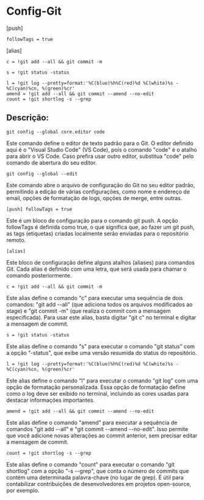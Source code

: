 # Config-Git

[push]

	followTags = true
  
[alias]

	c = !git add --all && git commit -m
  
	s = !git status -status
  
	l = !git log --pretty=format:'%C(blue)%h%C(red)%d %C(white)%s - %C(cyan)%cn, %(green)%cr'
	amend = !git add --all && git commit --amend --no-edit
	count = !git shortlog -s --grep



## Descrição:

`git config --global core.editor code`

Este comando define o editor de texto padrão para o Git. O editor definido aqui é o "Visual Studio Code" (VS Code), pois o comando "code" é o atalho para abrir o VS Code. Caso prefira usar outro editor, substitua "code" pelo comando de abertura do seu editor.

`git config --global --edit`

 Este comando abre o arquivo de configuração do Git no seu editor padrão, permitindo a edição de várias configurações, como nome e endereço de email, opções de formatação de logs, opções de merge, entre outras.

`[push] followTags = true`

 Este é um bloco de configuração para o comando git push. A opção followTags é definida como true, o que significa que, ao fazer um git push, as tags (etiquetas) criadas localmente serão enviadas para o repositório remoto.

`[alias]`

Este bloco de configuração define alguns atalhos (aliases) para comandos Git. Cada alias é definido com uma letra, que será usada para chamar o comando posteriormente.

`c = !git add --all && git commit -m`

 Este alias define o comando "c" para executar uma sequência de dois comandos: "git add --all" (que adiciona todos os arquivos modificados ao stage) e "git commit -m" (que realiza o commit com a mensagem especificada). Para usar este alias, basta digitar "git c" no terminal e digitar a mensagem de commit.

`s = !git status -status`

Este alias define o comando "s" para executar o comando "git status" com a opção "-status", que exibe uma versão resumida do status do repositório.

`l = !git log --pretty=format:'%C(blue)%h%C(red)%d %C(white)%s - %C(cyan)%cn, %(green)%cr'`

Este alias define o comando "l" para executar o comando "git log" com uma opção de formatação personalizada. Essa opção de formatação define como o log deve ser exibido no terminal, incluindo as cores usadas para destacar informações importantes.

`amend = !git add --all && git commit --amend --no-edit`

Este alias define o comando "amend" para executar a sequência de comandos "git add --all" e "git commit --amend --no-edit". Isso permite que você adicione novas alterações ao commit anterior, sem precisar editar a mensagem de commit.

`count = !git shortlog -s --grep`

Este alias define o comando "count" para executar o comando "git shortlog" com a opção "-s --grep", que conta o número de commits que contém uma determinada palavra-chave (no lugar de grep). É útil para contabilizar contribuições de desenvolvedores em projetos open-source, por exemplo.


